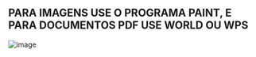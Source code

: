 ## PARA IMAGENS USE O PROGRAMA PAINT, E PARA DOCUMENTOS PDF USE WORLD OU WPS

![image](https://github.com/user-attachments/assets/ed6c849f-6599-42ab-ba64-b65905865eea)

